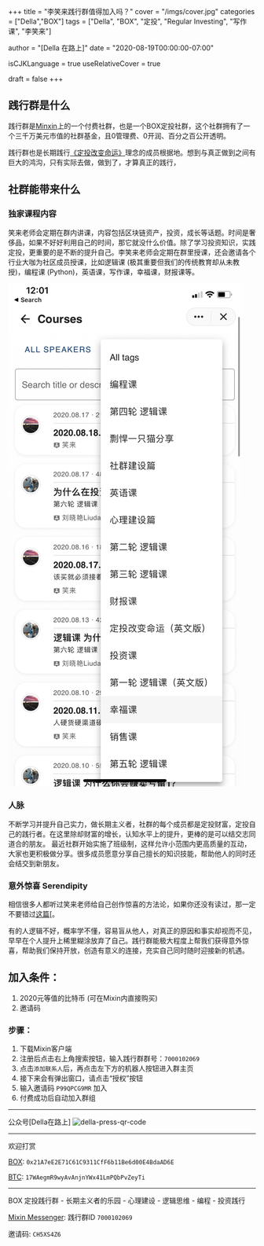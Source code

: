 +++
title = "李笑来践行群值得加入吗？"
cover = "/imgs/cover.jpg"
categories = ["Della","BOX"]
tags = ["Della", "BOX", "定投", "Regular Investing", "写作课", "李笑来"]

author = "[Della 在路上]"
date = "2020-08-19T00:00:00-07:00"

isCJKLanguage =  true
useRelativeCover = true

draft = false
+++
## 践行群是什么
践行群是[Minxin](https://mixin.one/messenger)上的一个付费社群，也是一个BOX定投社群，这个社群拥有了一个三千万美元市值的社群基金，且0管理费、0开润、百分之百公开透明。

践行群也是长期践行[《定投改变命运》](https://ri.firesbox.com/#/cn/)理念的成员根据地。想到与真正做到之间有巨大的鸿沟，只有实际去做，做到了，才算真正的践行，


## 社群能带来什么
### 独家课程内容
笑来老师会定期在群内讲课，内容包括区块链资产，投资，成长等话题。时间是奢侈品，如果不好好利用自己的时间，那它就没什么价值。除了学习投资知识，实践定投，更重要的是不断的提升自己。李笑来老师会定期在群里授课，还会邀请各个行业大咖为社区成员授课，比如逻辑课 (极其重要但我们的传统教育却从未教授)，编程课 (Python)，英语课，写作课，幸福课，财报课等。

![](imgs/IMG_FC9D82A2E9EF-1.jpeg)

### 人脉
不断学习并提升自己实力，做长期主义者，社群的每个成员都是定投财富，定投自己的践行者。在这里除却财富的增长，认知水平上的提升，更棒的是可以结交志同道合的朋友。
最近社群开始实施了班级制，这样允许小范围内更高质量的互动，大家也更积极做分享。很多成员愿意分享自己擅长的知识技能，帮助他人的同时还会结交到新朋友。


### 意外惊喜 Serendipity
相信很多人都听过笑来老师给自己创作惊喜的方法论，如果你还没有读过，那一定不要错过[这篇](http://xiaolai.co/books/1ef3bd91da19da1423a7c04fe1882ec9/A18.html)[。

有的人逻辑不好，概率学不懂，容易盲从他人，对真正的原因和事实却视而不见，早早在个人提升上稀里糊涂放弃了自己。践行群能极大程度上帮我们获得意外惊喜，帮助我们保持开放，创造有意义的连接，充实自己同时随时迎接新的机遇。


## 加入条件：
1. 2020元等值的比特币 (可在Mixin内直接购买)
2. 邀请码

### 步骤：
1. 下载Mixin客户端
2. 注册后点击右上角搜索按钮，输入践行群群号：`7000102069`
3. 点击`添加联系人`后，再点击左下方的机器人按钮进入群主页
4. 接下来会有弹出窗口，请点击“授权”按钮
5. 输入邀请码 `P99QPCG9MR` 加入
6. 付费成功后自动加入群组

---
公众号[Della在路上]
![della-press-qr-code](/imgs/della-press-qr-code-140x140.jpg)

---
欢迎打赏

[BOX](https://b.watch/): `0x21A7eE2E71C61C9311CfF6b11Be6d00E4BdaAD6E`

[BTC](https://bitcoin.org/): `17WAegmR9wyAvAnjnYWx41LmPQbPvZeyTi`

---
BOX 定投践行群 - 长期主义者的乐园 - 心理建设 - 逻辑思维 - 编程 - 投资践行

[Mixin Messenger](https://apps.apple.com/us/app/mixin-messenger/id1322324266): 践行群ID `7000102069`

邀请码: `CH5XS4Z6`